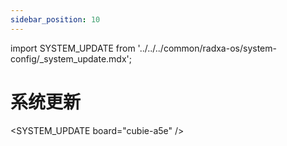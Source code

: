 ```yaml
---
sidebar_position: 10
---
```


import SYSTEM_UPDATE from '../../../common/radxa-os/system-config/\_system_update.mdx';

# 系统更新

<SYSTEM_UPDATE board="cubie-a5e" />
